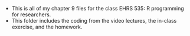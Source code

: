 - This is all of my chapter 9 files for the class EHRS 535: R programming 
for researchers.
- This folder includes the coding from the video lectures, the in-class 
exercise, and the homework.
